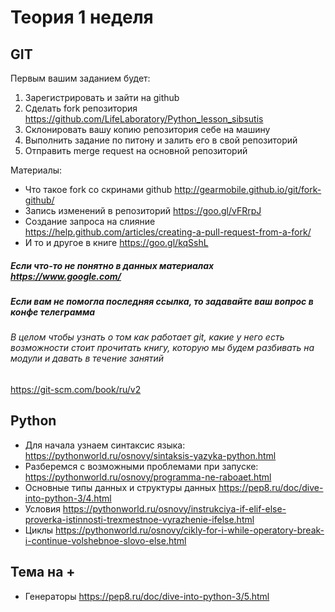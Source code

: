 # Теория 1 неделя
## GIT
Первым вашим заданием будет:
1. Зарегистрировать и зайти на github
2. Сделать fork репозитория https://github.com/LifeLaboratory/Python_lesson_sibsutis
3. Склонировать вашу копию репозитория себе на машину
4. Выполнить задание по питону и залить его в свой репозиторий 
5. Отправить merge request на основной репозиторий


Материалы:
* Что такое fork со скринами github http://gearmobile.github.io/git/fork-github/ 
* Запись изменений в репозиторий https://goo.gl/vFRrpJ
* Создание запроса на слияние https://help.github.com/articles/creating-a-pull-request-from-a-fork/
* И то и другое в книге https://goo.gl/kqSshL

##### Если что-то не понятно в данных материалах https://www.google.com/
##### Если вам не помогла последняя ссылка, то задавайте ваш вопрос в конфе телеграмма

###### В целом чтобы узнать о том как работает git, какие у него есть возможности стоит прочитать книгу, которую мы будем разбивать на модули и давать в течение занятий
https://git-scm.com/book/ru/v2

## Python

* Для начала узнаем синтаксис языка: https://pythonworld.ru/osnovy/sintaksis-yazyka-python.html
* Разберемся с возможными проблемами при запуске: https://pythonworld.ru/osnovy/programma-ne-raboaet.html
* Основные типы данных и структуры данных https://pep8.ru/doc/dive-into-python-3/4.html
* Условия https://pythonworld.ru/osnovy/instrukciya-if-elif-else-proverka-istinnosti-trexmestnoe-vyrazhenie-ifelse.html
* Циклы https://pythonworld.ru/osnovy/cikly-for-i-while-operatory-break-i-continue-volshebnoe-slovo-else.html
## Тема на +
* Генераторы https://pep8.ru/doc/dive-into-python-3/5.html